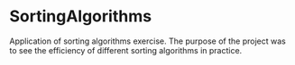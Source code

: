 # SortingAlgorithms
Application of sorting algorithms exercise. The purpose of the project was to see the efficiency of different sorting algorithms in practice. 
